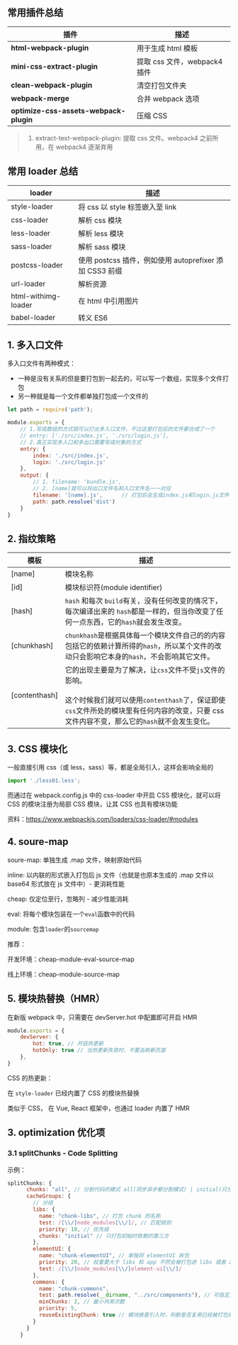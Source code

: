 ## 常用插件总结

| 插件                                   | 描述                         |
| -------------------------------------- | ---------------------------- |
| **html-webpack-plugin**                | 用于生成 html 模板           |
| **mini-css-extract-plugin**            | 提取 css 文件，webpack4 插件 |
| **clean-webpack-plugin**               | 清空打包文件夹               |
| **webpack-merge**                      | 合并 webpack 选项            |
| **optimize-css-assets-webpack-plugin** | 压缩 CSS                     |

> 1. extract-text-webpack-plugin: 提取 css 文件。webpack4 之前所用，在 webpack4 逐渐弃用



## 常用 loader 总结

| loader              | 描述                                                    |
| ------------------- | ------------------------------------------------------- |
| style-loader        | 将 css 以 style 标签嵌入至 link                         |
| css-loader          | 解析 css 模块                                           |
| less-loader         | 解析 less 模块                                          |
| sass-loader         | 解析 sass 模块                                          |
| postcss-loader      | 使用 postcss 插件，例如使用 autoprefixer 添加 CSS3 前缀 |
| url-loader          | 解析资源                                                |
| html-withimg-loader | 在 html 中引用图片                                      |
| babel-loader        | 转义 ES6                                                |



## 1. 多入口文件

多入口文件有两种模式：

* 一种是没有关系的但是要打包到一起去的，可以写一个数组，实现多个文件打包
* 另一种就是每一个文件都单独打包成一个文件的

```javascript
let path = require('path');

module.exports = {
    // 1.写成数组的方式就可以打出多入口文件，不过这里打包后的文件都合成了一个
    // entry: ['./src/index.js', './src/login.js'],
    // 2.真正实现多入口和多出口需要写成对象的方式
    entry: {
        index: './src/index.js',
        login: './src/login.js'
    },
    output: {
        // 1. filename: 'bundle.js',
        // 2. [name]就可以将出口文件名和入口文件名一一对应
        filename: '[name].js',      // 打包后会生成index.js和login.js文件
        path: path.resolve('dist')
    }
}
```



## 2. 指纹策略

| **模板**      | **描述**                                                     |
| ------------- | ------------------------------------------------------------ |
| [name]        | 模块名称                                                     |
| [id]          | 模块标识符(module identifier)                                |
| [hash]        | `hash` 和每次 `build`有关，没有任何改变的情况下，每次编译出来的 `hash`都是一样的，但当你改变了任何一点东西，它的`hash`就会发生改变。 |
| [chunkhash]   | `chunkhash`是根据具体每一个模块文件自己的的内容包括它的依赖计算所得的`hash`，所以某个文件的改动只会影响它本身的`hash`，不会影响其它文件。 |
| [contenthash] | 它的出现主要是为了解决，让`css`文件不受`js`文件的影响。<br /><br />这个时候我们就可以使用`contenthash`了，保证即使`css`文件所处的模块里有任何内容的改变，只要 css 文件内容不变，那么它的`hash`就不会发生变化。 |



## 3. CSS 模块化

一般直接引用 css（或 less，sass）等，都是全局引入，这样会影响全局的

```javascript
import './less01.less';
```

而通过在 webpack.config.js 中的 css-loader 中开启 CSS 模块化，就可以将 CSS 的模块注册为局部 CSS 模块，让其 CSS 也具有模块功能

资料：https://www.webpackjs.com/loaders/css-loader/#modules



## 4. soure-map

soure-map: 单独生成 .map 文件，映射原始代码

inline: 以内联的形式嵌入打包后 js 文件（也就是也原本生成的 .map 文件以 base64 形式放在 js 文件中）- 更消耗性能

cheap: 仅定位至行，忽略列 - 减少性能消耗

eval: 将每个模块包装在一个`eval`函数中的代码

module: 包含`loader`的`sourcemap`

推荐：

开发环境：cheap-module-eval-source-map

线上环境：cheap-module-source-map



## 5. 模块热替换（HMR）

在新版 webpack 中，只需要在 devServer.hot 中配置即可开启 HMR

```javascript
module.exports = {
    devServer: {
    	hot: true, // 开启热更新
    	hotOnly: true // 当热更新失效时，不要去刷新页面
  	},
}
```

CSS 的热更新：

在 `style-loader` 已经内置了 CSS 的模块热替换

类似于 CSS， 在 Vue, React 框架中，也通过 loader 内置了 HMR 



## 3. optimization 优化项

### 3.1 splitChunks  - Code Splitting

示例：

```javascript
splitChunks: {
      chunks: "all", // 分割代码的模式 all(同步异步都分割模式) | initial(只分割同步引入的模块) | async(只分割出异步引入的模块)
      cacheGroups: {
        // 分组
        libs: {
          name: "chunk-libs", // 打包 chunk 的名称
          test: /[\\/]node_modules[\\/]/, // 匹配规则
          priority: 10, // 优先级
          chunks: "initial" // 只打包初始时依赖的第三方
        },
        elementUI: {
          name: "chunk-elementUI", // 单独将 elementUI 拆包
          priority: 20, // 权重要大于 libs 和 app 不然会被打包进 libs 或者 app
          test: /[\\/]node_modules[\\/]element-ui[\\/]/
        },
        commons: {
          name: "chunk-commons",
          test: path.resolve(__dirname, "../src/components"), // 可自定义拓展你的规则
          minChunks: 2, // 最小共用次数
          priority: 5,
          reuseExistingChunk: true // 模块嵌套引入时，判断是否复用已经被打包的模块
        }
      }
    }
```

